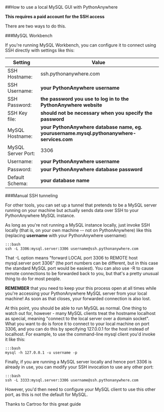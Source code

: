
<!--
.. title: SSH tunnelling
.. slug: SSHTunnelling
.. date: 2015-05-13 14:35:28 UTC+01:00
.. tags:
.. category:
.. link:
.. description:
.. type: text
-->





##How to use a local MySQL GUI with PythonAnywhere


**This requires a paid account for the SSH access**

There are two ways to do this.


###MySQL Workbench


If you're running MySQL Workbench, you can configure it to connect using SSH directly with settings like this:

| Setting  | Value |
|--|--|
| SSH Hostname:  | ssh.pythonanywhere.com |
| SSH Username:  | **your PythonAnywhere username** |
| SSH Password:  | **the password you use to log in to the PythonAnywhere website** |
| SSH Key file:  | **should not be necessary when you specify the password** |
| MySQL Hostname:  | **your PythonAnywhere database name, eg. yourusername.mysql.pythonanywhere-services.com** |
| MySQL Server Port:  | 3306 |
| Username:  | **your PythonAnywhere username** |
| Password:  | **your PythonAnywhere database password** |
| Default Schema:  | **your database name** |


###Manual SSH tunneling


For other tools, you can set up a tunnel that pretends to be a MySQL server running on your machine but actually sends data over SSH to your PythonAnywhere MySQL instance.

As long as you're not running a MySQL instance locally, just invoke SSH locally (that is, on your own machine -- not on PythonAnywhere) like this (replacing **username** with your PythonAnywhere username):

    :::bash
    ssh -L 3306:mysql.server:3306 username@ssh.pythonanywhere.com


That -L option means "forward LOCAL port 3306 to REMOTE host mysql.server port 3306" (the port numbers can be different, but in this case the standard MySQL port would be easiest). You can also use -R to cause remote connections to be forwarded back to you, but that's a pretty unusual thing to do for most people.

**REMEMBER** that you need to keep your this process open at all times while you're accessing your PythonAnywhere MySQL server from your local machine! As soon as that closes, your forwarded connection is also lost.

At this point, you should be able to run MySQL as normal. One thing to watch out for, however - many MySQL clients treat the hostname localhost as special, meaning "connect to the local server over a domain socket". What you want to do is force it to connect to your local machine on port 3306, and you can do this by specifying 127.0.0.1 for the host instead of localhost. For example, to use the command-line mysql client you'd invoke it like this:

    :::bash
    mysql -h 127.0.0.1 -u username -p


Finally, if you are running a MySQL server locally and hence port 3306 is already in use, you can modify your SSH invocation to use any other port:

    :::bash
    ssh -L 3333:mysql.server:3306 username@ssh.pythonanywhere.com


However, you'd then need to configure your MySQL client to use this other port, as this is not the default for MySQL.

Thanks to Cartroo for this great guide
